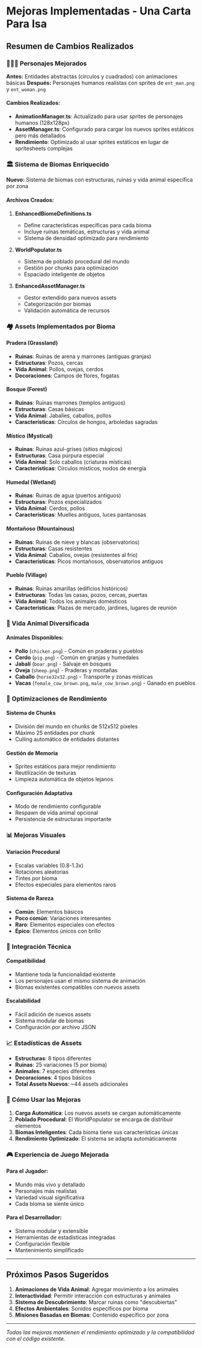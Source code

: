 # Mejoras Implementadas - Una Carta Para Isa

## Resumen de Cambios Realizados

### 🧑‍🤝‍🧑 Personajes Mejorados

**Antes:** Entidades abstractas (círculos y cuadrados) con animaciones básicas
**Después:** Personajes humanos realistas con sprites de `ent_man.png` y `ent_woman.png`

#### Cambios Realizados:
- **AnimationManager.ts**: Actualizado para usar sprites de personajes humanos (128x128px)
- **AssetManager.ts**: Configurado para cargar los nuevos sprites estáticos pero más detallados
- **Rendimiento**: Optimizado al usar sprites estáticos en lugar de spritesheets complejas

### 🏛️ Sistema de Biomas Enriquecido

**Nuevo:** Sistema de biomas con estructuras, ruinas y vida animal específica por zona

#### Archivos Creados:
1. **EnhancedBiomeDefinitions.ts**
   - Define características específicas para cada bioma
   - Incluye ruinas temáticas, estructuras y vida animal
   - Sistema de densidad optimizado para rendimiento

2. **WorldPopulator.ts**
   - Sistema de poblado procedural del mundo
   - Gestión por chunks para optimización
   - Espaciado inteligente de objetos

3. **EnhancedAssetManager.ts**
   - Gestor extendido para nuevos assets
   - Categorización por biomas
   - Validación automática de recursos

### 🏘️ Assets Implementados por Bioma

#### Pradera (Grassland)
- **Ruinas**: Ruinas de arena y marrones (antiguas granjas)
- **Estructuras**: Pozos, cercas
- **Vida Animal**: Pollos, ovejas, cerdos
- **Decoraciones**: Campos de flores, fogatas

#### Bosque (Forest)
- **Ruinas**: Ruinas marrones (templos antiguos)
- **Estructuras**: Casas básicas
- **Vida Animal**: Jabalíes, caballos, pollos
- **Características**: Círculos de hongos, arboledas sagradas

#### Místico (Mystical)
- **Ruinas**: Ruinas azul-grises (sitios mágicos)
- **Estructuras**: Casa púrpura especial
- **Vida Animal**: Solo caballos (criaturas místicas)
- **Características**: Círculos místicos, nodos de energía

#### Humedal (Wetland)
- **Ruinas**: Ruinas de agua (puertos antiguos)
- **Estructuras**: Pozos especializados
- **Vida Animal**: Cerdos, pollos
- **Características**: Muelles antiguos, luces pantanosas

#### Montañoso (Mountainous)
- **Ruinas**: Ruinas de nieve y blancas (observatorios)
- **Estructuras**: Casas resistentes
- **Vida Animal**: Caballos, ovejas (resistentes al frío)
- **Características**: Picos montañosos, observatorios antiguos

#### Pueblo (Village)
- **Ruinas**: Ruinas amarillas (edificios históricos)
- **Estructuras**: Todas las casas, pozos, cercas, puertas
- **Vida Animal**: Todos los animales domésticos
- **Características**: Plazas de mercado, jardines, lugares de reunión

### 🐾 Vida Animal Diversificada

#### Animales Disponibles:
- **Pollo** (`chicken.png`) - Común en praderas y pueblos
- **Cerdo** (`pig.png`) - Común en granjas y humedales
- **Jabalí** (`boar.png`) - Salvaje en bosques
- **Oveja** (`sheep.png`) - Praderas y montañas
- **Caballo** (`horse32x32.png`) - Transporte y zonas místicas
- **Vacas** (`female_cow_brown.png`, `male_cow_brown.png`) - Ganado en pueblos

### 🎯 Optimizaciones de Rendimiento

#### Sistema de Chunks
- División del mundo en chunks de 512x512 píxeles
- Máximo 25 entidades por chunk
- Culling automático de entidades distantes

#### Gestión de Memoria
- Sprites estáticos para mejor rendimiento
- Reutilización de texturas
- Limpieza automática de objetos lejanos

#### Configuración Adaptativa
- Modo de rendimiento configurable
- Respawn de vida animal opcional
- Persistencia de estructuras importante

### 📊 Mejoras Visuales

#### Variación Procedural
- Escalas variables (0.8-1.3x)
- Rotaciones aleatorias
- Tintes por bioma
- Efectos especiales para elementos raros

#### Sistema de Rareza
- **Común**: Elementos básicos
- **Poco común**: Variaciones interesantes
- **Raro**: Elementos especiales con efectos
- **Épico**: Elementos únicos con brillo

### 🔧 Integración Técnica

#### Compatibilidad
- Mantiene toda la funcionalidad existente
- Los personajes usan el mismo sistema de animación
- Biomas existentes compatibles con nuevos assets

#### Escalabilidad
- Fácil adición de nuevos assets
- Sistema modular de biomas
- Configuración por archivo JSON

### 📈 Estadísticas de Assets

- **Estructuras**: 8 tipos diferentes
- **Ruinas**: 25 variaciones (5 por bioma)
- **Animales**: 7 especies diferentes
- **Decoraciones**: 4 tipos básicos
- **Total Assets Nuevos**: ~44 assets adicionales

### 🚀 Cómo Usar las Mejoras

1. **Carga Automática**: Los nuevos assets se cargan automáticamente
2. **Poblado Procedural**: El WorldPopulator se encarga de distribuir elementos
3. **Biomas Inteligentes**: Cada bioma tiene sus características únicas
4. **Rendimiento Optimizado**: El sistema se adapta automáticamente

### 🎮 Experiencia de Juego Mejorada

#### Para el Jugador:
- Mundo más vivo y detallado
- Personajes más realistas
- Variedad visual significativa
- Cada bioma se siente único

#### Para el Desarrollador:
- Sistema modular y extensible
- Herramientas de estadísticas integradas
- Configuración flexible
- Mantenimiento simplificado

---

## Próximos Pasos Sugeridos

1. **Animaciones de Vida Animal**: Agregar movimiento a los animales
2. **Interactividad**: Permitir interacción con estructuras y animales
3. **Sistema de Descubrimiento**: Marcar ruinas como "descubiertas"
4. **Efectos Ambientales**: Sonidos específicos por bioma
5. **Misiones Basadas en Biomas**: Contenido específico por zona

---

*Todas las mejoras mantienen el rendimiento optimizado y la compatibilidad con el código existente.*
